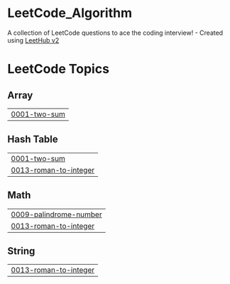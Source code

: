 # LeetCode_Algorithm
A collection of LeetCode questions to ace the coding interview! - Created using [LeetHub v2](https://github.com/arunbhardwaj/LeetHub-2.0)

<!---LeetCode Topics Start-->
# LeetCode Topics
## Array
|  |
| ------- |
| [0001-two-sum](https://github.com/kimseongwonn/LeetCode_Algorithm/tree/master/0001-two-sum) |
## Hash Table
|  |
| ------- |
| [0001-two-sum](https://github.com/kimseongwonn/LeetCode_Algorithm/tree/master/0001-two-sum) |
| [0013-roman-to-integer](https://github.com/kimseongwonn/LeetCode_Algorithm/tree/master/0013-roman-to-integer) |
## Math
|  |
| ------- |
| [0009-palindrome-number](https://github.com/kimseongwonn/LeetCode_Algorithm/tree/master/0009-palindrome-number) |
| [0013-roman-to-integer](https://github.com/kimseongwonn/LeetCode_Algorithm/tree/master/0013-roman-to-integer) |
## String
|  |
| ------- |
| [0013-roman-to-integer](https://github.com/kimseongwonn/LeetCode_Algorithm/tree/master/0013-roman-to-integer) |
<!---LeetCode Topics End-->